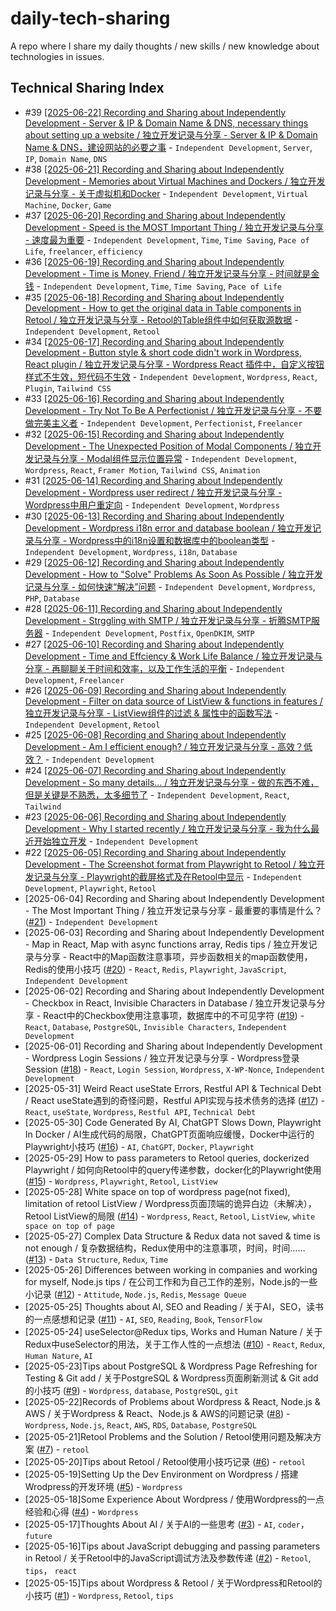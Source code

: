 # daily-tech-sharing
A repo where I share my daily thoughts / new skills / new knowledge about technologies in issues.

## Technical Sharing Index
* #39 [[2025-06-22] Recording and Sharing about Independently Development - Server & IP & Domain Name & DNS, necessary things about setting up a website / 独立开发记录与分享 - Server & IP & Domain Name & DNS，建设网站的必要之事](https://github.com/baddif/daily-tech-sharing/issues/39) - `Independent Development`, `Server`, `IP`, `Domain Name`, `DNS`
* #38 [[2025-06-21] Recording and Sharing about Independently Development - Memories about Virtual Machines and Dockers / 独立开发记录与分享 - 关于虚拟机和Docker](https://github.com/baddif/daily-tech-sharing/issues/38) - `Independent Development`, `Virtual Machine`, `Docker`, `Game`
* #37 [[2025-06-20] Recording and Sharing about Independently Development - Speed is the MOST Important Thing / 独立开发记录与分享 - 速度最为重要](https://github.com/baddif/daily-tech-sharing/issues/37) - `Independent Development`, `Time`, `Time Saving`, `Pace of Life`, `freelancer`, `efficiency`
* #36 [[2025-06-19] Recording and Sharing about Independently Development - Time is Money, Friend / 独立开发记录与分享 - 时间就是金钱](https://github.com/baddif/daily-tech-sharing/issues/36) - `Independent Development`, `Time`, `Time Saving`, `Pace of Life`
* #35 [[2025-06-18] Recording and Sharing about Independently Development - How to get the original data in Table components in Retool / 独立开发记录与分享 - Retool的Table组件中如何获取源数据](https://github.com/baddif/daily-tech-sharing/issues/35) - `Independent Development`, `Retool`
* #34 [[2025-06-17] Recording and Sharing about Independently Development - Button style & short code didn't work in Wordpress, React plugin / 独立开发记录与分享 - Wordpress React 插件中，自定义按钮样式不生效，短代码不生效](https://github.com/baddif/daily-tech-sharing/issues/34) - `Independent Development`, `Wordpress`, `React`, `Plugin`, `Tailwind CSS`
* #33 [[2025-06-16] Recording and Sharing about Independently Development - Try Not To Be A Perfectionist / 独立开发记录与分享 - 不要做完美主义者](https://github.com/baddif/daily-tech-sharing/issues/33) - `Independent Development`, `Perfectionist`, `Freelancer`
* #32 [[2025-06-15] Recording and Sharing about Independently Development - The Unexpected Position of Modal Components / 独立开发记录与分享 - Modal组件显示位置异常](https://github.com/baddif/daily-tech-sharing/issues/32) - `Independent Development`, `Wordpress`, `React`, `Framer Motion`, `Tailwind CSS`, `Animation`
* #31 [[2025-06-14] Recording and Sharing about Independently Development - Wordpress user redirect / 独立开发记录与分享 - Wordpress中用户重定向](https://github.com/baddif/daily-tech-sharing/issues/31) - `Independent Development`, `Wordpress`
* #30 [[2025-06-13] Recording and Sharing about Independently Development - Wordpress i18n error and database boolean / 独立开发记录与分享 - Wordpress中的i18n设置和数据库中的boolean类型](https://github.com/baddif/daily-tech-sharing/issues/30) - `Independent Development`, `Wordpress`, `i18n`, `Database`
* #29 [[2025-06-12] Recording and Sharing about Independently Development - How to "Solve" Problems As Soon As Possible / 独立开发记录与分享 - 如何快速“解决”问题](https://github.com/baddif/daily-tech-sharing/issues/29) - `Independent Development`, `Wordpress`, `PHP`, `Database`
* #28 [[2025-06-11] Recording and Sharing about Independently Development - Strggling with SMTP / 独立开发记录与分享 - 折腾SMTP服务器](https://github.com/baddif/daily-tech-sharing/issues/28) - `Independent Development`, `Postfix`, `OpenDKIM`, `SMTP`
* #27 [[2025-06-10] Recording and Sharing about Independently Development - Time and Effciency & Work Life Balance / 独立开发记录与分享 - 再聊聊关于时间和效率，以及工作生活的平衡](https://github.com/baddif/daily-tech-sharing/issues/27) - `Independent Development`, `Freelancer`
* #26 [[2025-06-09] Recording and Sharing about Independently Development - Filter on data source of ListView & functions in features / 独立开发记录与分享 - ListView组件的过滤 & 属性中的函数写法](https://github.com/baddif/daily-tech-sharing/issues/26) - `Independent Development`, `Retool`
* #25 [[2025-06-08] Recording and Sharing about Independently Development - Am I efficient enough? / 独立开发记录与分享 - 高效？低效？](https://github.com/baddif/daily-tech-sharing/issues/25) - `Independent Development`
* #24 [[2025-06-07] Recording and Sharing about Independently Development - So many details... / 独立开发记录与分享 - 做的东西不难，但是关键是不熟悉，太多细节了](https://github.com/baddif/daily-tech-sharing/issues/24) - `Independent Development`, `React`, `Tailwind`
* #23 [[2025-06-06] Recording and Sharing about Independently Development - Why I started recently / 独立开发记录与分享 - 我为什么最近开始独立开发](https://github.com/baddif/daily-tech-sharing/issues/23) - `Independent Development`
* #22 [[2025-06-05] Recording and Sharing about Independently Development - The Screenshot format from Playwright to Retool / 独立开发记录与分享 - Playwright的截屏格式及在Retool中显示](https://github.com/baddif/daily-tech-sharing/issues/22) - `Independent Development`, `Playwright`, `Retool`
* [2025-06-04] Recording and Sharing about Independently Development - The Most Important Thing / 独立开发记录与分享 - 最重要的事情是什么？ ([#21](https://github.com/baddif/daily-tech-sharing/issues/21)) - `Independent Development`
* [2025-06-03] Recording and Sharing about Independently Development - Map in React, Map with async functions array, Redis tips / 独立开发记录与分享 - React中的Map函数注意事项，异步函数相关的map函数使用，Redis的使用小技巧 ([#20](https://github.com/baddif/daily-tech-sharing/issues/20)) - `React`, `Redis`, `Playwright`, `JavaScript`, `Independent Development`
* [2025-06-02] Recording and Sharing about Independently Development - Checkbox in React, Invisible Characters in Database / 独立开发记录与分享 - React中的Checkbox使用注意事项，数据库中的不可见字符 ([#19](https://github.com/baddif/daily-tech-sharing/issues/19)) - `React`, `Database`, `PostgreSQL`, `Invisible Characters`, `Independent Development`
* [2025-06-01] Recording and Sharing about Independently Development - Wordpress Login Sessions / 独立开发记录与分享 - Wordpress登录Session ([#18](https://github.com/baddif/daily-tech-sharing/issues/18)) - `React`, `Login Session`, `Wordpress`, `X-WP-Nonce`, `Independent Development`
* [2025-05-31] Weird React useState Errors,  Restful API & Technical Debt / React useState遇到的奇怪问题，Restful API实现与技术债务的选择 ([#17](https://github.com/baddif/daily-tech-sharing/issues/17)) - `React`, `useState`, `Wordpress`, `Restful API`, `Technical Debt`
* [2025-05-30] Code Generated By AI, ChatGPT Slows Down, Playwright In Docker / AI生成代码的局限，ChatGPT页面响应缓慢，Docker中运行的Playwright小技巧 ([#16](https://github.com/baddif/daily-tech-sharing/issues/16)) - `AI`, `ChatGPT`, `Docker`, `Playwright`
* [2025-05-29] How to pass parameters to Retool queries, dockerized Playwright / 如何向Retool中的query传递参数，docker化的Playwright使用 ([#15](https://github.com/baddif/daily-tech-sharing/issues/15)) - `Wordpress`, `Playwright`, `Retool`, `ListView`
* [2025-05-28] White space on top of wordpress page(not fixed), limitation of retool ListView / Wordpress页面顶端的诡异白边（未解决），Retool ListView的局限 ([#14](https://github.com/baddif/daily-tech-sharing/issues/14)) - `Wordpress`, `React`, `Retool`, `ListView`, `white space on top of page`
* [2025-05-27] Complex Data Structure & Redux data not saved & time is not enough / 复杂数据结构，Redux使用中的注意事项，时间，时间…… ([#13](https://github.com/baddif/daily-tech-sharing/issues/13)) - `Data Structure`, `Redux`, `Time`
* [2025-05-26] Differences between working in companies and working for myself, Node.js tips / 在公司工作和为自己工作的差别，Node.js的一些小记录 ([#12](https://github.com/baddif/daily-tech-sharing/issues/12)) - `Attitude`, `Node.js`, `Redis`, `Message Queue`
* [2025-05-25] Thoughts about AI, SEO and Reading / 关于AI，SEO，读书的一点感想和记录 ([#11](https://github.com/baddif/daily-tech-sharing/issues/11)) - `AI`, `SEO`, `Reading`, `Book`, `TensorFlow`
* [2025-05-24] useSelector@Redux tips, Works and Human Nature / 关于Redux中useSelector的用法，关于工作人性的一点想法 ([#10](https://github.com/baddif/daily-tech-sharing/issues/10)) - `React`, `Redux`, `Human Nature`, `AI`
* [2025-05-23]Tips about PostgreSQL & Wordpress Page Refreshing for Testing & Git add / 关于PostgreSQL & Wordpress页面刷新测试 & Git add 的小技巧 ([#9](https://github.com/baddif/daily-tech-sharing/issues/9)) - `Wordpress`, `database`, `PostgreSQL`, `git`
* [2025-05-22]Records of Problems about Wordpress & React, Node.js & AWS / 关于Wordpress & React、Node.js & AWS的问题记录 ([#8](https://github.com/baddif/daily-tech-sharing/issues/8)) - `Wordpress`, `Node.js`, `React`, `AWS`, `RDS`, `Database`, `PostgreSQL`
* [2025-05-21]Retool Problems and the Solution / Retool使用问题及解决方案 ([#7](https://github.com/baddif/daily-tech-sharing/issues/7)) - `retool`
* [2025-05-20]Tips about Retool / Retool使用小技巧记录 ([#6](https://github.com/baddif/daily-tech-sharing/issues/6)) - `retool`
* [2025-05-19]Setting Up the Dev Environment on Wordpress / 搭建Wrodpress的开发环境 ([#5](https://github.com/baddif/daily-tech-sharing/issues/5)) - `Wordpress`
* [2025-05-18]Some Experience About Wordpress / 使用Wordpress的一点经验和心得 ([#4](https://github.com/baddif/daily-tech-sharing/issues/4)) - `Wordpress`
* [2025-05-17]Thoughts About AI / 关于AI的一些思考 ([#3](https://github.com/baddif/daily-tech-sharing/issues/3)) - `AI`, `coder`， `future`
* [2025-05-16]Tips about JavaScript debugging and passing parameters in Retool / 关于Retool中的JavaScript调试方法及参数传递 ([#2](https://github.com/baddif/daily-tech-sharing/issues/2)) - `Retool`, `tips`， `react`
* [2025-05-15]Tips about Wordpress & Retool / 关于Wordpress和Retool的小技巧 ([#1](https://github.com/baddif/daily-tech-sharing/issues/1)) - `Wordpress`, `Retool`, `tips`

